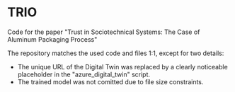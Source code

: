 # TRIO
Code for the paper "Trust in Sociotechnical Systems: The Case of Aluminum Packaging Process"

The repository matches the used code and files 1:1, except for two details:
* The unique URL of the Digital Twin was replaced by a clearly noticeable placeholder in the "azure_digital_twin" script.
* The trained model was not comitted due to file size constraints.